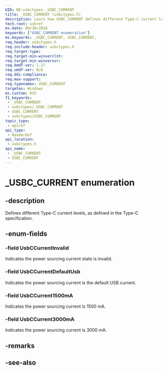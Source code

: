 ```yaml
---
UID: NE:usbctypes._USBC_CURRENT
title: _USBC_CURRENT (usbctypes.h)
description: Learn how USBC_CURRENT defines different Type-C current levels, as defined in the Type-C specification.
tech.root: usbref
ms.date: 09/30/2018
keywords: ["USBC_CURRENT enumeration"]
ms.keywords: _USBC_CURRENT, USBC_CURRENT,
req.header: usbctypes.h
req.include-header: usbctypes.h
req.target-type: 
req.target-min-winverclnt: 
req.target-min-winversvr: 
req.kmdf-ver: 1.27
req.umdf-ver: N/A
req.ddi-compliance: 
req.max-support: 
req.typenames: USBC_CURRENT
targetos: Windows
ms.custom: RS5
f1_keywords:
 - _USBC_CURRENT
 - usbctypes/_USBC_CURRENT
 - USBC_CURRENT
 - usbctypes/USBC_CURRENT
topic_type:
 - apiref
api_type:
 - HeaderDef
api_location:
 - usbctypes.h
api_name:
 - _USBC_CURRENT
 - USBC_CURRENT
---
```


# _USBC_CURRENT enumeration


## -description

Defines different Type-C current levels, as defined in the Type-C specification.

## -enum-fields

### -field UsbCCurrentInvalid 

Indicates the power sourcing current state is invalid.

### -field UsbCCurrentDefaultUsb 

Indicates the power sourcing current is the default USB current.

### -field UsbCCurrent1500mA 

Indicates the power sourcing current is 1500 mA.

### -field UsbCCurrent3000mA 

Indicates the power sourcing current is 3000 mA.

## -remarks

## -see-also

